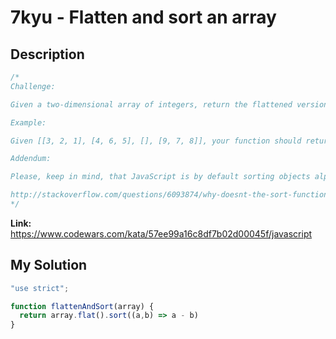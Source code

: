 # 7kyu - Flatten and sort an array

## Description
```js
/*
Challenge:

Given a two-dimensional array of integers, return the flattened version of the array with all the integers in the sorted (ascending) order.

Example:

Given [[3, 2, 1], [4, 6, 5], [], [9, 7, 8]], your function should return [1, 2, 3, 4, 5, 6, 7, 8, 9].

Addendum:

Please, keep in mind, that JavaScript is by default sorting objects alphabetically. For more information, please consult:

http://stackoverflow.com/questions/6093874/why-doesnt-the-sort-function-of-javascript-work-well
*/
```

**Link:** https://www.codewars.com/kata/57ee99a16c8df7b02d00045f/javascript

## My Solution
```js
"use strict";

function flattenAndSort(array) {
  return array.flat().sort((a,b) => a - b)
}
```